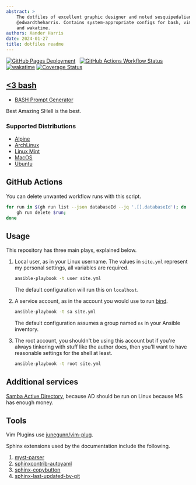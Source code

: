 ```yaml
---
abstract: >
    The dotfiles of excellent graphic designer and noted sesquipedalian,
    @edwardtheharris. Contains system-appropriate configs for bash, vim,
    and wakatime.
authors: Xander Harris
date: 2024-01-27
title: dotfiles readme
---
```


[![GitHub Pages Deployment](https://img.shields.io/github/actions/workflow/status/edwardtheharris/dotfiles/pages.yml?branch=main&style=flat&logo=github&label=GitHub%20Pages)](https://edwardtheharris.github.io/dotfiles/)
&nbsp; [![GitHub Actions Workflow Status](https://img.shields.io/github/actions/workflow/status/edwardtheharris/dotfiles/shell.yml?branch=main&style=flat&logo=githubactions&logoColor=white&label=ShellCheck)](https://github.com/edwardtheharris/dotfiles/actions/workflows/shell.yml)
[![wakatime](https://wakatime.com/badge/github/edwardtheharris/dotfiles.svg)](https://wakatime.com/badge/github/edwardtheharris/dotfiles)
[![Coverage Status](https://coveralls.io/repos/github/edwardtheharris/dotfiles/badge.svg)](https://coveralls.io/github/edwardtheharris/dotfiles)

## [<3 bash](http://tldp.org/HOWTO/Bash-Prog-Intro-HOWTO.html)

- [BASH Prompt Generator](https://bash-prompt-generator.org/)

Best Amazing SHell is the best.

### Supported Distributions

- [Alpine](https://www.alpinelinux.org/)
- [ArchLinux](https://archlinux.org)
- [Linux Mint](https://www.linuxmint.com/)
- [MacOS](https://support.apple.com/en-us/102662)
- [Ubuntu](https://ubuntu.com/)

## GitHub Actions

You can delete unwanted workflow runs with this script.

```sh
for run in $(gh run list --json databaseId --jq '.[].databaseId'); do
    gh run delete $run;
done
```

## Usage

This repository has three main plays, explained below.

1. Local user, as in your Linux username. The values in `site.yml`
   represent my personal settings, all variables are required.

   ```sh
   ansible-playbook -t user site.yml
   ```

   The default configuration will run this on `localhost`.

2. A service account, as in the account you would use to run 
   [bind](https://bind9.readthedocs.io/en/latest/).

   ```sh
   ansible-playbook -t sa site.yml
   ```

   The default configuration assumes a group named `ns` in your
   Ansible inventory.

3. The root account, you shouldn't be using this account but
   if you're always tinkering with stuff like the author does,
   then you'll want to have reasonable settings for the shell at least.

   ```sh
   ansible-playbook -t root site.yml
   ```

## Additional services

[Samba Active Directory](ansible/files/ad/index.md), because AD should be
run on Linux because MS has enough money.

## Tools

Vim Plugins use [junegunn/vim-plug](https://github.com/junegunn/vim-plug).

Sphinx extensions used by the documentation include the following.

1. [myst-parser](https://myst-parser.readthedocs.io/en/latest/)
2. [sphinxcontrib-autoyaml](https://pypi.org/project/sphinxcontrib-autoyaml/)
3. [sphinx-copybutton](https://sphinx-copybutton.readthedocs.io/en/latest/index.html)
4. [sphinx-last-updated-by-git](https://pypi.org/project/sphinx-last-updated-by-git/)
